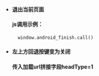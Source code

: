 - #### 退出当前页面
  #### js调用示例：
  ```
    window.android_finish.call()
  ```
- #### 左上方回退按键变为关闭
  #### 传入加载url拼接字段headType=1
